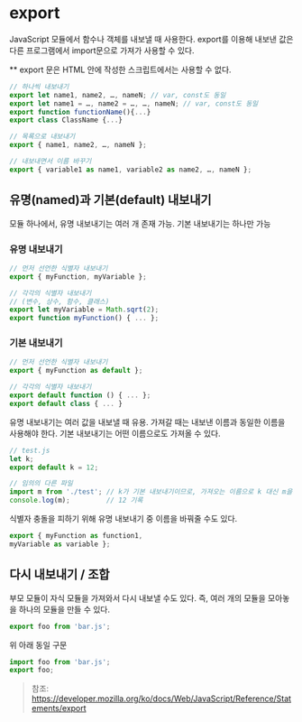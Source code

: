 # export
JavaScript 모듈에서 함수나 객체를 내보낼 때 사용한다. 
export를 이용해 내보낸 값은 다른 프로그램에서 import문으로 가져가 사용할 수 있다.

** export 문은 HTML 안에 작성한 스크립트에서는 사용할 수 없다.


```js
// 하나씩 내보내기
export let name1, name2, …, nameN; // var, const도 동일
export let name1 = …, name2 = …, …, nameN; // var, const도 동일
export function functionName(){...}
export class ClassName {...}

// 목록으로 내보내기
export { name1, name2, …, nameN };

// 내보내면서 이름 바꾸기
export { variable1 as name1, variable2 as name2, …, nameN };
```

## 유명(named)과 기본(default) 내보내기

모듈 하나에서, 유명 내보내기는 여러 개 존재 가능. 
기본 내보내기는 하나만 가능

###  유명 내보내기
```js
// 먼저 선언한 식별자 내보내기
export { myFunction, myVariable };

// 각각의 식별자 내보내기
// (변수, 상수, 함수, 클래스)
export let myVariable = Math.sqrt(2);
export function myFunction() { ... };
```

### 기본 내보내기
```js
// 먼저 선언한 식별자 내보내기
export { myFunction as default };

// 각각의 식별자 내보내기
export default function () { ... };
export default class { ... }
```
유명 내보내기는 여러 값을 내보낼 때 유용.
가져갈 때는 내보낸 이름과 동일한 이름을 사용해야 한다.
기본 내보내기는 어떤 이름으로도 가져올 수 있다.

```js
// test.js
let k; 
export default k = 12;
```
```js
// 임의의 다른 파일
import m from './test'; // k가 기본 내보내기이므로, 가져오는 이름으로 k 대신 m을 사용해도 문제 없음
console.log(m);         // 12 기록
```
식별자 충돌을 피하기 위해 유명 내보내기 중 이름을 바꿔줄 수도 있다.
```js
export { myFunction as function1,
myVariable as variable };
```

## 다시 내보내기 / 조합
부모 모듈이 자식 모듈을 가져와서 다시 내보낼 수도 있다. 즉, 여러 개의 모듈을 모아놓을 하나의 모듈을 만들 수 있다.
```js
export foo from 'bar.js';
```
위 아래 동일 구문
```js
import foo from 'bar.js';
export foo;
```

> 참조: https://developer.mozilla.org/ko/docs/Web/JavaScript/Reference/Statements/export
